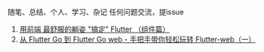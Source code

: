随笔、总结、个人、学习、杂记 任何问题交流，提issue
1. [用前端 最舒服的躺姿 "搞定" Flutter （组件篇）](https://github.com/ryan730/PersonalBlog/issues/1)
2. [从 Flutter Go 到 Flutter Go web - 手把手带你轻松玩转 Flutter-web（一）](https://github.com/ryan730/PersonalBlog/issues/2)


